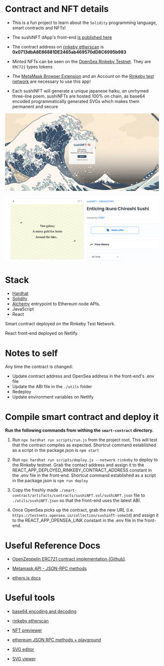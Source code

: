 # Contract and NFT details

- This is a fun project to learn about the `Solidity` programming language, smart contracts and NFTs! 

- The sushiNFT dApp's front-end [is published here](https://sushi.ben.express/)

- The contract address on [rinkeby etherscan](https://rinkeby.etherscan.io/address/0x0713dbA8E86881DE2465ab469570dD8C6995b983) is **0x0713dbA8E86881DE2465ab469570dD8C6995b983**

- Minted NFTs can be seen on the [OpenSea Rinkeby Testnet](https://testnets.opensea.io/collection/sushinft-25hek49stz). They are `ERC721` types tokens

- The [MetaMask Browser Extension](https://chrome.google.com/webstore/detail/metamask/nkbihfbeogaeaoehlefnkodbefgpgknn?hl=en) and an Account on the [Rinkeby test network](https://www.rinkeby.io/) are necessary to use this app!

- Each sushiNFT will generate a unique japanese haiku, an unrhymed three-line poem. sushiNFTs are hosted 100% on chain, as base64 encoded programmatically generated SVGs which makes them permanent and secure

![sushi NFTs](./sushiNFT_screenshot.png)

![Collection on OpenSea](./openSea_screenshot.png)

# Stack

- [Hardhat](hardhat.org/)
- [Solidity](https://docs.soliditylang.org/)
- [Alchemy](https://www.alchemy.com/) entrypoint to Ethereum node APIs.
- JavaScript
- React

Smart contract deployed on the Rinkeby Test Network.

React front-end deployed on Netlify.

# Notes to self

Any time the contract is changed:

- Update contract address and OpenSea address in the front-end's .env file
- Update the ABI file in the `./utils` folder
- Redeploy
- Update environment variables on Netlify

# Compile smart contract and deploy it

**Run the following commands from withing the `smart-contract` directory.**

1. Run `npx hardhat run scripts/run.js` from the project root. This will test that the contract compiles as expected. Shortcut command established as a script in the package.json is `npm start`

2. Run `npx hardhat run scripts/deploy.js --network rinkeby` to deploy to the Rinkeby testnet. Grab the contact address and assign it to the REACT_APP_DEPLOYED_RINKEBY_CONTRACT_ADDRESS constant in the .env file in the front-end. Shortcut command established as a script in the package.json is `npm run deploy`

3. Copy the freshly made `./smart-contract/artifacts/contracts/sushiNFT.sol/sushiNFT.json` file to `./utils/sushiNFT.json` so that the front-end uses the latest ABI.

4. Once OpenSea picks up the contract, grab the new URL (i.e. `https://testnets.opensea.io/collection/sushinft-someId`) and assign it to the REACT_APP_OPENSEA_LINK constant in the .env file in the front-end.

# Useful Reference Docs

- [OpenZeppelin ERC721 contract implementation (Github)](https://github.com/OpenZeppelin/openzeppelin-contracts/blob/master/contracts/token/ERC721/ERC721.sol).

- [Metamask API - JSON-RPC methods](https://docs.metamask.io/guide/rpc-api.html#ethereum-json-rpc-methods)

- [ethers.js docs](https://docs.ethers.io/v5/api/signer/#signers)

# Useful tools

- [base64 encoding and decoding](https://www.utilities-online.info/base64)

- [rinkeby etherscan](https://rinkeby.etherscan.io/)

- [NFT previewer](https://nftpreview.0xdev.codes/)

- [ethereum JSON RPC methods + playground](https://playground.open-rpc.org/?schemaUrl=https://raw.githubusercontent.com/ethereum/eth1.0-apis/assembled-spec/openrpc.json&uiSchema%5BappBar%5D%5Bui:splitView%5D=true&uiSchema%5BappBar%5D%5Bui:input%5D=false&uiSchema%5BappBar%5D%5Bui:examplesDropdown%5D=false)

- [SVG editor](https://editor.method.ac/)

- [SVG viewer](https://www.svgviewer.dev/)
